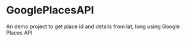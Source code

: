 # GooglePlacesAPI
An demo project to get place id and details from lat, long using Google Places API

